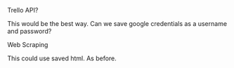 

Trello API?

This would be the best way. Can we save google credentials as a username and password? 

Web Scraping

This could use saved html. As before.


